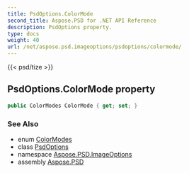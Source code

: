 ```yaml
---
title: PsdOptions.ColorMode
second_title: Aspose.PSD for .NET API Reference
description: PsdOptions property. 
type: docs
weight: 40
url: /net/aspose.psd.imageoptions/psdoptions/colormode/
---
```

{{< psd/tize >}}
## PsdOptions.ColorMode property

```csharp
public ColorModes ColorMode { get; set; }
```

### See Also

* enum [ColorModes](../../../aspose.psd.fileformats.psd/colormodes/)
* class [PsdOptions](../)
* namespace [Aspose.PSD.ImageOptions](../../psdoptions/)
* assembly [Aspose.PSD](../../../)


